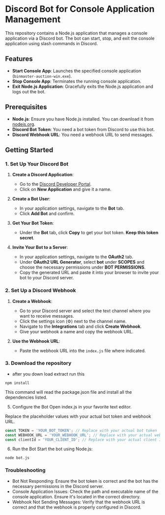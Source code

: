 # Discord Bot for Console Application Management

This repository contains a Node.js application that manages a console application via a Discord bot. The bot can start, stop, and exit the console application using slash commands in Discord.

## Features

- **Start Console App**: Launches the specified console application (`binmaster-auction-win.exe`).
- **Stop Console App**: Terminates the running console application.
- **Exit Node.js Application**: Gracefully exits the Node.js application and logs out the bot.

## Prerequisites

- **Node.js**: Ensure you have Node.js installed. You can download it from [nodejs.org](https://nodejs.org/).
- **Discord Bot Token**: You need a bot token from Discord to use this bot.
- **Discord Webhook URL**: You need a webhook URL to send messages.

## Getting Started

### 1. Set Up Your Discord Bot

1. **Create a Discord Application**:
   - Go to the [Discord Developer Portal](https://discord.com/developers/applications).
   - Click on **New Application** and give it a name.

2. **Create a Bot User**:
   - In your application settings, navigate to the **Bot** tab.
   - Click **Add Bot** and confirm.

3. **Get Your Bot Token**:
   - Under the **Bot** tab, click **Copy** to get your bot token. **Keep this token secret**.

4. **Invite Your Bot to a Server**:
   - In your application settings, navigate to the **OAuth2** tab.
   - Under **OAuth2 URL Generator**, select **bot** under **SCOPES** and choose the necessary permissions under **BOT PERMISSIONS**.
   - Copy the generated URL and paste it into your browser to invite your bot to your Discord server.

### 2. Set Up a Discord Webhook

1. **Create a Webhook**:
   - Go to your Discord server and select the text channel where you want to receive messages.
   - Click the settings icon (⚙️) next to the channel name.
   - Navigate to the **Integrations** tab and click **Create Webhook**.
   - Give your webhook a name and copy the webhook URL.

2. **Use the Webhook URL**:
   - Paste the webhook URL into the `index.js` file where indicated.

### 3. Download the repository
- after you down load extract run this
  
```
npm install
```

This command will read the package.json file and install all the dependencies listed.

5. Configure the Bot
Open index.js in your favorite text editor.

Replace the placeholder values with your actual bot token and webhook URL.

```javascript
const TOKEN = 'YOUR_BOT_TOKEN'; // Replace with your actual bot token
const WEBHOOK_URL = 'YOUR_WEBHOOK_URL'; // Replace with your actual webhook URL
const clientId = 'YOUR_CLIENT_ID'; // Replace with your actual client ID
```
6. Run the Bot
Start the bot using Node.js:
```
node bot.js
```



### Troubleshooting
 - Bot Not Responding: Ensure the bot token is correct and the bot has the necessary permissions in the Discord server.
 - Console Application Issues: Check the path and executable name of the console application. Ensure it's located in the correct directory.
 - Webhook Not Sending Messages: Verify that the webhook URL is correct and that the webhook is properly configured in Discord.
